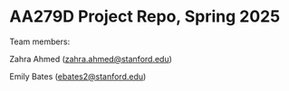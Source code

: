 # AA279D Project Repo, Spring 2025

Team members: 

Zahra Ahmed (zahra.ahmed@stanford.edu)

Emily Bates (ebates2@stanford.edu)
